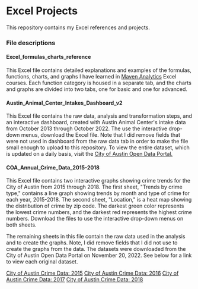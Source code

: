 # Excel Projects

This repository contains my Excel references and projects. 

### File descriptions

#### Excel_formulas_charts_reference
This Excel file contains detailed explanations and examples of the formulas, functions, charts, and graphs I have learned in [Maven Analytics](https://www.mavenanalytics.io) Excel courses. Each function category is housed in a separate tab, and the charts and graphs are divided into two tabs, one for basic and one for advanced. 

#### Austin_Animal_Center_Intakes_Dashboard_v2
This Excel file contains the raw data, analysis and transformation steps, and an interactive dashboard, created with Austin Animal Center's intake data from October 2013 through October 2022. The use the interactive drop-down menus, download the Excel file. Note that I did remove fields that were not used in dashboard from the raw data tab in order to make the file small enough to upload to this repository. To view the entire dataset, which is updated on a daily basis, visit the [City of Austin Open Data Portal.](https://data.austintexas.gov/Health-and-Community-Services/Austin-Animal-Center-Intakes/wter-evkm)

#### COA_Annual_Crime_Data_2015-2018
This Excel file contains two interactive graphs showing crime trends for the City of Austin from 2015 through 2018. The first sheet, "Trends by crime type," contains a line graph showing trends by month and type of crime for each year, 2015-2018. The second sheet, "Location," is a heat map showing the distribution of crime by zip code. The darkest green color represents the lowest crime numbers, and the darkest red represents the highest crime numbers. Download the files to use the interactive drop-down menus on both sheets. 

The remaining sheets in this file contain the raw data used in the analysis and to create the graphs. Note, I did remove fields that I did not use to create the graphs from the data. The datasets were downloaded from the City of Austin Open Data Portal on November 20, 2022. See below for a link to view each original dataset. 

[City of Austin Crime Data: 2015](https://data.austintexas.gov/Public-Safety/Annual-Crime-Dataset-2015/spbg-9v94)
[City of Austin Crime Data: 2016](https://data.austintexas.gov/Public-Safety/2016-Annual-Crime-Data/8iue-zpf6)
[City of Austin Crime Data: 2017](https://data.austintexas.gov/Public-Safety/2017-Annual-Crime/3t4q-mqs5)
[City of Austin Crime Data: 2018](https://data.austintexas.gov/Public-Safety/2018-Annual-Crime/pgvh-cpyq)
